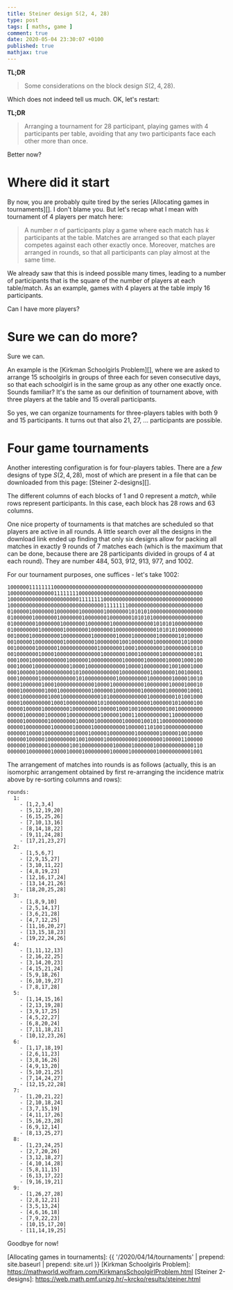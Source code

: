 ```yaml
---
title: Steiner design S(2, 4, 28)
type: post
tags: [ maths, game ]
comment: true
date: 2020-05-04 23:30:07 +0100
published: true
mathjax: true
---
```


**TL;DR**

> Some considerations on the block design $S(2, 4, 28)$.

Which does not indeed tell us much. OK, let's restart:

**TL;DR**

> Arranging a tournament for 28 participant, playing games with 4
> participants per table, avoiding that any two participants face each
> other more than once.

Better now?

# Where did it start

By now, you are probably quite tired by the series [Allocating games in
tournaments][]. I don't blame you. But let's recap what I mean with
tournament of 4 players per match here:

> A number $n$ of participants play a game where each match has $k$
> participants at the table. Matches are arranged so that each player
> competes against each other exactly once. Moreover, matches are
> arranged in rounds, so that all participants can play almost at the
> same time.

We already saw that this is indeed possible many times, leading to a
number of participants that is the square of the number of players at
each table/match. As an example, games with 4 players at the table imply
16 participants.

Can I have more players?

# Sure we can do more?

Sure we can.

An example is the [Kirkman Schoolgirls Problem][], where we are asked to
arrange 15 schoolgirls in groups of three each for seven consecutive
days, so that each schoolgirl is in the same group as any other one
exactly once. Sounds familiar? It's the same as our definition of
tournament above, with three players at the table and 15 overall
participants.

So yes, we can organize tournaments for three-players tables with both 9
and 15 participants. It turns out that also 21, 27, ... participants are
possible.

# Four game tournaments

Another interesting configuration is for four-players tables. There are
a *few* designs of type $S(2, 4, 28)$, most of which are present in a
file that can be downloaded from this page: [Steiner 2-designs][].

The different columns of each blocks of 1 and 0 represent a *match*,
while rows represent participants. In this case, each block has 28 rows
and 63 columns.

One nice property of tournaments is that matches are scheduled so that
players are active in all rounds. A little search over all the designs
in the download link ended up finding that only six designs allow for
packing all matches in exactly 9 rounds of 7 matches each (which is the
maximum that can be done, because there are 28 participants divided in
groups of 4 at each round). They are number 484, 503, 912, 913, 977, and
1002.

For our tournament purposes, one suffices - let's take 1002:

```text
100000011111111000000000000000000000000000000000000000000000000
100000000000000111111110000000000000000000000000000000000000000
100000000000000000000001111111100000000000000000000000000000000
100000000000000000000000000000011111111000000000000000000000000
010000010000000100000001000000010000000101010100000000000000000
010000001000000010000000100000001000000010101010000000000000000
010000000100000001000000010000000100000000000001010101000000000
010000000010000000100000001000000010000000000000101010100000000
001000010000000001000000000100000001000010000000100000010100000
001000001000000000100000000010000000100100000001000000001010000
001000000100000010000000000001000000010001000000001000000001010
001000000010000100000000000000100000001000100000010000000000101
000100010000000000010000001000000000010000001000000100001000100
000100001000000000001000010000000000001000010000000010010001000
000100000100000000000101000000000000100000000010000000100100001
000100000010000000000010100000000001000000000100000001000010010
000010000001000100000000000010000100000000001000000010000100010
000010000000100010000000000100000010000000010000000100000010001
000010000000010001000000000000101000000000000100000000101001000
000010000000001000100000000001010000000000000010000001010000100
000001000001000000001000000001000001000100100000000100100000000
000001000000100000010000000000100000100011000000000011000000000
000001000000010000000010000010000000010000010010110000000000000
000001000000001000000100000100000000001000001101001000000000000
000000100001000000000100001000001000000001000000010000010010000
000000100000100000000010010000010000000000100000001000001100000
000000100000010000001001000000000010000010000001000000000000110
000000100000001000010000100000000100000100000000100000000001001
```

The arrangement of matches into rounds is as follows (actually, this is
an isomorphic arrangement obtained by first re-arranging the incidence
matrix above by re-sorting columns and rows):

```text
rounds:
  1:
    - [1,2,3,4]
    - [5,12,19,20]
    - [6,15,25,26]
    - [7,10,13,16]
    - [8,14,18,22]
    - [9,11,24,28]
    - [17,21,23,27]
  2:
    - [1,5,6,7]
    - [2,9,15,27]
    - [3,10,11,22]
    - [4,8,19,23]
    - [12,16,17,24]
    - [13,14,21,26]
    - [18,20,25,28]
  3:
    - [1,8,9,10]
    - [2,5,14,17]
    - [3,6,21,28]
    - [4,7,12,25]
    - [11,16,20,27]
    - [13,15,18,23]
    - [19,22,24,26]
  4:
    - [1,11,12,13]
    - [2,16,22,25]
    - [3,14,20,23]
    - [4,15,21,24]
    - [5,9,18,26]
    - [6,10,19,27]
    - [7,8,17,28]
  5:
    - [1,14,15,16]
    - [2,13,19,28]
    - [3,9,17,25]
    - [4,5,22,27]
    - [6,8,20,24]
    - [7,11,18,21]
    - [10,12,23,26]
  6:
    - [1,17,18,19]
    - [2,6,11,23]
    - [3,8,16,26]
    - [4,9,13,20]
    - [5,10,21,25]
    - [7,14,24,27]
    - [12,15,22,28]
  7:
    - [1,20,21,22]
    - [2,10,18,24]
    - [3,7,15,19]
    - [4,11,17,26]
    - [5,16,23,28]
    - [6,9,12,14]
    - [8,13,25,27]
  8:
    - [1,23,24,25]
    - [2,7,20,26]
    - [3,12,18,27]
    - [4,10,14,28]
    - [5,8,11,15]
    - [6,13,17,22]
    - [9,16,19,21]
  9:
    - [1,26,27,28]
    - [2,8,12,21]
    - [3,5,13,24]
    - [4,6,16,18]
    - [7,9,22,23]
    - [10,15,17,20]
    - [11,14,19,25]
```

Goodbye for now!

[Allocating games in tournaments]: {{ '/2020/04/14/tournaments' | prepend: site.baseurl | prepend: site.url }}
[Kirkman Schoolgirls Problem]: https://mathworld.wolfram.com/KirkmansSchoolgirlProblem.html
[Steiner 2-designs]: https://web.math.pmf.unizg.hr/~krcko/results/steiner.html
